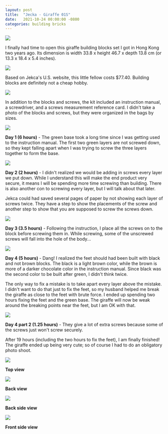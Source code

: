 ```yaml
---
layout: post
title:  "Jecka - Giraffe 01S"
date:   2021-10-24 00:00:00 -0800
categories: building bricks
---
```


![](https://i.imgur.com/SNP3UI2.jpg)

I finally had time to open this giraffe building blocks set I got in Hong Kong two years ago. Its dimension is width 33.8 x height 46.7 x depth 13.8 cm (or 13.3 x 18.4 x 5.4 inches).

![](https://i.imgur.com/U5Qzraa.jpg)

Based on Jekca's U.S. website, this little fellow costs $77.40. Building blocks are definitely not a cheap hobby.

![](https://i.imgur.com/JuGCG2F.jpg)

In addition to the blocks and screws, the kit included an instruction manual, a screwdriver, and a screws measurement reference card. I didn't take a photo of the blocks and screws, but they were organized in the bags by sizes.

![](https://i.imgur.com/0TMyUOC.jpg)

**Day 1 (6 hours)** - The green base took a long time since I was getting used to the instruction manual. The first two green layers are not screwed down, so they kept falling apart when I was trying to screw the three layers together to form the base.

![](https://i.imgur.com/jXSrChQ.jpg)

**Day 2 (2 hours)** - I didn't realized we would be adding in screws every layer we put down. While I understand this will make the end product very secure, it means I will be spending more time screwing than building. There is also another con to screwing every layer, but I will talk about that later.

Jekca could had saved several pages of paper by not showing each layer of screws twice. They have a step to show the placements of the screw and another step to show that you are supposed to screw the screws down.

![](https://i.imgur.com/BD89Hxf.jpg)

**Day 3 (3.5 hours)** \- Following the instruction, I place all the screws on to the block before screwing them in. While screwing, some of the unscrewed screws will fall into the hole of the body...

![](https://i.imgur.com/3OPh3hX.jpg)

**Day 4 (5 hours)** \- Dang! I realized the feet should had been built with black and not brown blocks. The black is a light brown color, while the brown is more of a darker chocolate color in the instruction manual. Since black was the second color to be built after green, I didn't think twice.

The only way to fix a mistake is to take apart every layer above the mistake. I didn't want to do that just to fix the feet, so my husband helped me break the giraffe as close to the feet with brute force. I ended up spending two hours fixing the feet and the green base. The giraffe will now be weak around the breaking points near the feet, but I am OK with that.

![](https://i.imgur.com/vOCVROE.jpg)

**Day 4 part 2 (1.25 hours)** - They give a lot of extra screws because some of the screws just won't screw securely.

After 19 hours (including the two hours to fix the feet), I am finally finished! The giraffe ended up being very cute; so of course I had to do an obligatory photo shoot.

![](https://i.imgur.com/X6dDSAa.jpg)

**Top view**

![](https://i.imgur.com/jIOmICr.jpg)

**Back view**

![](https://i.imgur.com/dhYbvyM.jpg)

**Back side view**

![](https://i.imgur.com/r8zlVmp.jpg)

**Front side view**
